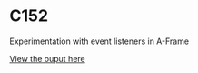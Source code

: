 # C152

Experimentation with event listeners in A-Frame

[View the ouput here](https://tzukii.github.io/C152/)
